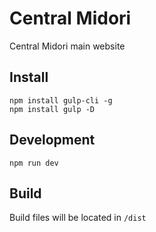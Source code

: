 # Central Midori
Central Midori main website

## Install
```
npm install gulp-cli -g
npm install gulp -D
```

## Development
```
npm run dev
```

## Build
Build files will be located in `/dist`